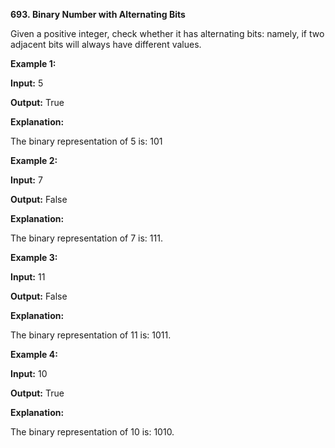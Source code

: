 **693. Binary Number with Alternating Bits**

Given a positive integer, check whether it has alternating bits: namely, if two adjacent bits will always have different values.

**Example 1:**

**Input:** 5

**Output:** True

**Explanation:**

The binary representation of 5 is: 101

**Example 2:**

**Input:** 7

**Output:** False

**Explanation:**

The binary representation of 7 is: 111.

**Example 3:**

**Input:** 11

**Output:** False

**Explanation:**

The binary representation of 11 is: 1011.

**Example 4:**

**Input:** 10

**Output:** True

**Explanation:**

The binary representation of 10 is: 1010.
